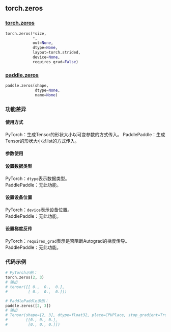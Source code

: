 ## torch.zeros
### [torch.zeros](https://pytorch.org/docs/stable/generated/torch.zeros.html?highlight=zeros#torch.zeros)

```python
torch.zeros(*size, 
            *, 
            out=None, 
            dtype=None, 
            layout=torch.strided, 
            device=None, 
            requires_grad=False)
```

### [paddle.zeros](https://www.paddlepaddle.org.cn/documentation/docs/zh/api/paddle/tensor/creation/zeros_cn.html#zeros)

```python
paddle.zeros(shape, 
             dtype=None, 
             name=None)
```

### 功能差异

#### 使用方式
PyTorch：生成Tensor的形状大小以可变参数的方式传入。
PaddlePaddle：生成Tensor的形状大小以list的方式传入。

#### 参数使用
#### 设置数据类型
PyTorch：`dtype`表示数据类型。  
PaddlePaddle：无此功能。  
#### 设置设备位置
PyTorch：`device`表示设备位置。  
PaddlePaddle：无此功能。  
#### 设置梯度反传
PyTorch：`requires_grad`表示是否阻断Autograd的梯度传导。  
PaddlePaddle：无此功能。  

### 代码示例
``` python
# PyTorch示例：
torch.zeros(2, 3)
# 输出
# tensor([[ 0.,  0.,  0.],
#         [ 0.,  0.,  0.]])
```

``` python
# PaddlePaddle示例：
paddle.zeros([2, 3])
# 输出
# Tensor(shape=[2, 3], dtype=float32, place=CPUPlace, stop_gradient=True,
#        [[0., 0., 0.],
#         [0., 0., 0.]])
```
